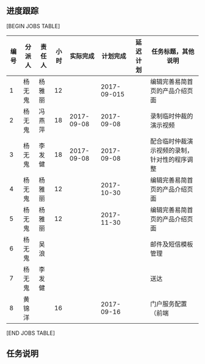 进度跟踪
-------

[BEGIN JOBS TABLE]

|编号|分派人|责任人| 小时|实际完成 | 计划完成 | 延迟计划 | 任务标题，其他说明 |
|----|-----|-----|----|--------| ------- | ------- |------------------ |
| 1 |杨无鬼 |杨雅丽 |12 |  |2017-09-015 |  |编辑完善易简首页的产品介绍页面 |
| 2 |杨无鬼 |冯燕萍 |18 |2017-09-08  |2017-09-08 |  |录制临时仲裁的演示视频 |
| 3 |杨无鬼 |李发健 |18 |2017-09-08  |2017-09-08 |  |配合临时仲裁演示视频的录制，针对性的程序调整 |
| 4 |杨无鬼 |杨雅丽 |12 |  |2017-10-30|  |编辑完善易简首页的产品介绍页面 |
| 5 |杨无鬼 |杨雅丽 |12 |  |2017-11-30|  |编辑完善易简首页的产品介绍页面 |
| 6 |杨无鬼 |吴浪   |   |  |           |  |邮件及短信模板管理 |
| 7 |杨无鬼 |李发健 |   | |            |  |送达 |			
| 8 |黄锦洋 |     |16|  | 2017-09-16  |  |门户服务配置（前端|

[END JOBS TABLE]

任务说明
-------

